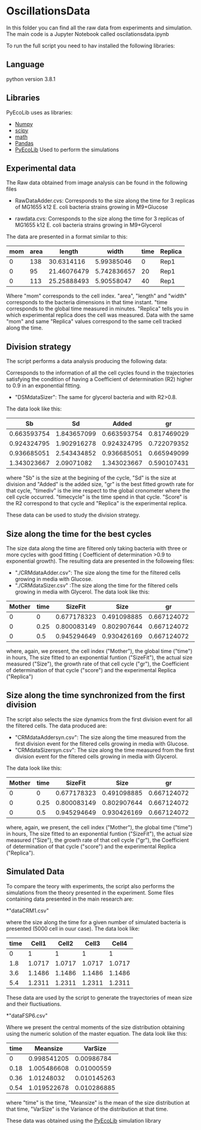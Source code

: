 # OscillationsData
In this folder you can find all the raw data from experiments and simulation. The main code is a Jupyter Notebook called oscilationsdata.ipynb

To run the full script you need to hav installed the following libraries:

## Language
python version 3.8.1

## Libraries
PyEcoLib uses as libraries:
* [Numpy](https://numpy.org/)
* [scipy](https://www.scipy.org/)
* [math](https://docs.python.org/3/library/math.html) 
* [Pandas](https://pandas.pydata.org/)
* [PyEcoLib](https://github.com/SystemsBiologyUniandes/PyEcoLib/wiki) Used to perform the simulations

## Experimental data
The Raw data obtained from image analysis can be found in the following files
* RawDataAdder.cvs: Corresponds to the size along the time for 3 replicas of MG1655 k12 E. coli bacteria strains growing in M9+Glucose

* rawdata.cvs: Corresponds to the size along the time for 3 replicas of MG1655 k12 E. coli bacteria strains growing in M9+Glycerol

The data are presented in a format similar to this:

|mom	|area	|length|	width|	time|	Replica|
|-----|-----|-----|-----|-----|-----|
|0|	138|	30.6314116|	5.99385046|	0|	Rep1|
|0|	95|	21.46076479	|5.742836657|	20|	Rep1|
|0|	113|	25.25888493|	5.90558047|	40|	Rep1|

Where "mom" corresponds to the cell index. "area", "length" and "width" corresponds to the bacteria dimensions in that time instant. "time corresponds to the global time measured in minutes. "Replica" tells you in which experimental replica does the cell was measured.  Data with the same "mom" and same "Replica" values correspond to the same cell tracked along the time.

## Division strategy 

The script performs a data analysis producing the following data:

 Corresponds to the information of all the cell cycles found in the trajectories satisfying the condition of having a Coefficient of determination (R2) higher to 0.9 in an exponential fitting.
* "DSMdataSizer": The same for glycerol bacteria and with R2>0.8.

The data look like this:

|Sb	|Sd	|Added|	gr	|timediv|	timecycle|	score|	Replica|
|-----|-----|-----|-----|-----|-----|-----|-----|
|0.663593754|	1.843657099	|0.663593754	|0.817469029	|2.125	|1.09000759|	0.906011131	|1|
|0.924324795	|1.902916278	|0.924324795|	0.722079352	|3.25	|0.872006072	|0.993083882	|1|
|0.936685051	|2.543434852	|0.936685051	|0.665949099|	4.5	|1.308009108	|0.996426304	|1|
|1.343023667	|2.09071082	|1.343023667	|0.590107431	|5.625	|0.654004554	|0.99922354	|1|

where "Sb" is the size at the begining of the cycle, "Sd" is the size at division and "Added" is the added size, "gr" is the best fitted growth rate for that cycle, "timediv" is the ime respect to the global cronometer where the cell cycle occurred. "timecycle" is the time spend in that cycle. "Score" is the R2 correspond to that cycle and "Replica" is the experimental replica.

These data can be used to study the division strategy.

## Size along the time for the best cycles

The size data along the time are filtered only taking bacteria with three or more cycles with good fitting ( Coefficient of determination >0.9 to exponential growth). The resulting data are presented in the followeing files:

* "./CRMdataAdder.csv": The size along the time for the filtered cells growing in media with Glucose.
* "./CRMdataSizer.csv" :The size along the time for the filtered cells growing in media with Glycerol.
The data look like this:

|Mother|	time	|SizeFit|	Size	|gr|	score|	Replica|
|-----|-----|-----|-----|-----|-----|-----|
|0	|0|	0.677178323|	0.491098885|	0.667124072|	0.910636294|	1|
|0|	0.25|	0.800083149|	0.802907644	|0.667124072|	0.910636294|	1|
|0|	0.5|	0.945294649	|0.930426169|	0.667124072	|0.910636294|	1|

where, again, we present, the cell index ("Mother"), the global time ("time") in hours, The size fitted to an exponential funtion ("SizeFit"), the actual size measured ("Size"), the growth rate of that cell cycle ("gr"), the Coefficient of determination of that cycle ("score") and the experimental Replica ("Replica")

## Size along the time synchronized from the first division

The script also selects the size dynamics from the first division event for all the filtered cells. The data produced are:

* "CRMdataAddersyn.csv": The size along the time measured from the first division event for the filtered cells growing in media with Glucose.
* "CRMdataSizersyn.csv": The size along the time measured from the first division event for the filtered cells growing in media with Glycerol.

The data look like this:

|Mother|	time	|SizeFit|	Size	|gr|	score|	Replica|
|-----|-----|-----|-----|-----|-----|-----|
|0	|0|	0.677178323|	0.491098885|	0.667124072|	0.910636294|	1|
|0|	0.25|	0.800083149|	0.802907644	|0.667124072|	0.910636294|	1|
|0|	0.5|	0.945294649	|0.930426169|	0.667124072	|0.910636294|	1|

where, again, we present, the cell index ("Mother"), the global time ("time") in hours, The size fitted to an exponential funtion ("SizeFit"), the actual size measured ("Size"), the growth rate of that cell cycle ("gr"), the Coefficient of determination of that cycle ("score") and the experimental Replica ("Replica").

## Simulated Data

To compare the teory with experiments, the script also performs the simulations from the theory presented in the experiment. Some files containing data presented in the main research are:

*"dataCRM1.csv"

where the size along the time for a given number of simulated bacteria is presented (5000 cell in ouur case). The data look like:

|time|	Cell1|	Cell2|	Cell3|	Cell4|
|-----|-----|-----|-----|-----|
|0	|1|	1|	1|	1|
|1.8|	1.0717|	1.0717|	1.0717	|1.0717|
|3.6|	1.1486|	1.1486|	1.1486	|1.1486|
|5.4|	1.2311|	1.2311|	1.2311	|1.2311|

These data are used by the script to generate the trayectories of mean size and their fluctiuations.

*"dataFSP6.csv"

Where we present the central moments of the size distribution obtaining using the numeric solution of the master equation. The data look like this:

|time|	Meansize|	VarSize|
|-----|-----|-----|
|0|	0.998541205|	0.00986784|
|0.18|	1.005486608|	0.01000559|
|0.36|	1.01248032|	0.010145263|
|0.54|	1.019522678|	0.010286885|

where "time" is the time, "Meansize" is the mean of the size distribution at that time, "VarSize" is the Variance of the distribution at that time.

These data was obtained using the [PyEcoLib](https://github.com/SystemsBiologyUniandes/PyEcoLib/wiki) simulation library

